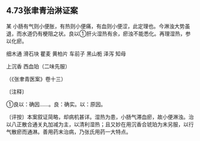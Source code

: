## 4.73张聿青治淋证案

某 小肠有气则小便胀，有热则小便痛，有血则小便涩，此定理也。今淋浊大势虽退，而水道仍有梗阻之状。良以①肝火湿热有余，瘀浊不能悉化。再理湿热，参以化瘀。

细木通 滑石块 瞿麦 黄柏片 车前子 黑山栀 泽泻 知母

上沉香 西血珀（二味先服）

（《张聿青医案》卷十三）

〔注释〕

①良以：确因……。良：确实。以：原因。

〔评按〕本案叙证简略，却病机甚详。湿热为患，小肠气滞血瘀，故小便淋浊。治以八正散合通关丸加减为主，以清利湿热；且又妙在用沉香合琥珀为末另服，以行气散瘀而通淋。善用药末治病，乃张氏用药一大特点。
